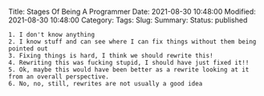 Title: Stages Of Being A Programmer
Date: 2021-08-30 10:48:00
Modified: 2021-08-30 10:48:00
Category: 
Tags: 
Slug: 
Summary: 
Status: published
	
	1. I don't know anything
	2. I know stuff and can see where I can fix things without them being pointed out
	3. Fixing things is hard, I think we should rewrite this!
	4. Rewriting this was fucking stupid, I should have just fixed it!!
	5. Ok, maybe this would have been better as a rewrite looking at it from an overall perspective.
	6. No, no, still, rewrites are not usually a good idea